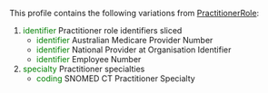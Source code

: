This profile contains the following variations from [PractitionerRole](http://hl7.org/fhir/R4/PractitionerRole):

1. <span style='color:green'> identifier </span> Practitioner role identifiers sliced
   * <span style='color:green'> identifier </span> Australian Medicare Provider Number
   * <span style='color:green'> identifier </span> National Provider at Organisation Identifier
   * <span style='color:green'> identifier </span> Employee Number
1. <span style='color:green'> specialty </span> Practitioner specialties
   * <span style='color:green'> coding </span> SNOMED CT Practitioner Specialty